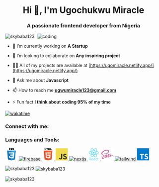 <h1 align="center">Hi 👋, I'm Ugochukwu Miracle</h1>
<h3 align="center">A passionate frontend developer from Nigeria</h3>
<img align="right" alt='coding' max-width="80%" width="400" src="https://cdn.dribbble.com/users/1059583/screenshots/4171367/coding-freak.gif">

<p align="left"> <img src="https://komarev.com/ghpvc/?username=skybaba123&label=Profile%20views&color=0e75b6&style=flat" alt="skybaba123" /> </p>

- 🔭 I’m currently working on **A Startup** 

- 👯 I’m looking to collaborate on **Any inspiring project**

- 👨‍💻 All of my projects are available at [https://ugomiracle.netlify.app/](https://ugomiracle.netlify.app/)

- 💬 Ask me about **Javascript**

- 📫 How to reach me **ugwumiracle123@gmail.com**

- ⚡ Fun fact **I think about coding 95% of my time**

[![wakatime](https://wakatime.com/badge/user/2027f910-554f-4060-9c59-a806efdb4895.svg)](https://wakatime.com/@2027f910-554f-4060-9c59-a806efdb4895)

<h3 align="left">Connect with me:</h3>
<p align="left">
</p>

<h3 align="left">Languages and Tools:</h3>
<p align="left"> <a href="https://www.w3schools.com/css/" target="_blank" rel="noreferrer"> <img src="https://raw.githubusercontent.com/devicons/devicon/master/icons/css3/css3-original-wordmark.svg" alt="css3" width="40" height="40"/> </a> <a href="https://firebase.google.com/" target="_blank" rel="noreferrer"> <img src="https://www.vectorlogo.zone/logos/firebase/firebase-icon.svg" alt="firebase" width="40" height="40"/> </a> <a href="https://www.w3.org/html/" target="_blank" rel="noreferrer"> <img src="https://raw.githubusercontent.com/devicons/devicon/master/icons/html5/html5-original-wordmark.svg" alt="html5" width="40" height="40"/> </a> <a href="https://developer.mozilla.org/en-US/docs/Web/JavaScript" target="_blank" rel="noreferrer"> <img src="https://raw.githubusercontent.com/devicons/devicon/master/icons/javascript/javascript-original.svg" alt="javascript" width="40" height="40"/> </a> <a href="https://nextjs.org/" target="_blank" rel="noreferrer"> <img src="https://cdn.worldvectorlogo.com/logos/nextjs-2.svg" alt="nextjs" width="40" height="40"/> </a> <a href="https://reactjs.org/" target="_blank" rel="noreferrer"> <img src="https://raw.githubusercontent.com/devicons/devicon/master/icons/react/react-original-wordmark.svg" alt="react" width="40" height="40"/> </a> <a href="https://sass-lang.com" target="_blank" rel="noreferrer"> <img src="https://raw.githubusercontent.com/devicons/devicon/master/icons/sass/sass-original.svg" alt="sass" width="40" height="40"/> </a> <a href="https://tailwindcss.com/" target="_blank" rel="noreferrer"> <img src="https://www.vectorlogo.zone/logos/tailwindcss/tailwindcss-icon.svg" alt="tailwind" width="40" height="40"/> </a> <a href="https://www.typescriptlang.org/" target="_blank" rel="noreferrer"> <img src="https://raw.githubusercontent.com/devicons/devicon/master/icons/typescript/typescript-original.svg" alt="typescript" width="40" height="40"/> </a> </p>

<p><img align="left" src="https://github-readme-stats.vercel.app/api/top-langs?username=skybaba123&show_icons=true&locale=en&layout=compact" alt="skybaba123" /></p>

<p>&nbsp;<img align="center" src="https://github-readme-stats.vercel.app/api?username=skybaba123&show_icons=true&locale=en" alt="skybaba123" /></p>

<p><img align="center" src="https://github-readme-streak-stats.herokuapp.com/?user=skybaba123&" alt="skybaba123" /></p>
